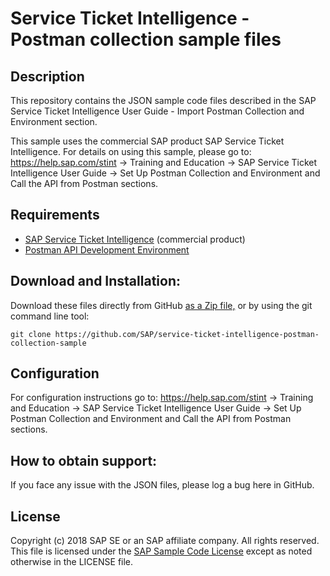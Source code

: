 # Service Ticket Intelligence - Postman collection sample files

## Description

This repository contains the JSON sample code files described in the SAP Service Ticket Intelligence User Guide - Import Postman Collection and Environment section.  

This sample uses the commercial SAP product SAP Service Ticket Intelligence. For details on using this sample, please go to: https://help.sap.com/stint -> Training and Education -> SAP Service Ticket Intelligence User Guide -> Set Up Postman Collection and Environment and Call the API from Postman sections.

## Requirements

- [SAP Service Ticket Intelligence](https://www.sap.com/products/service-ticket-intelligence.html) (commercial product)
- [Postman API Development Environment](https://www.getpostman.com/)

## Download and Installation:

Download these files directly from GitHub [as a Zip file,](https://github.com/SAP/service-ticket-intelligence-postman-collection-sample/archive/master.zip) or by using the git command line tool:

    git clone https://github.com/SAP/service-ticket-intelligence-postman-collection-sample
  

## Configuration

For configuration instructions go to: https://help.sap.com/stint -> Training and Education -> SAP Service Ticket Intelligence User Guide -> Set Up Postman Collection and Environment and Call the API from Postman sections.

## How to obtain support:

If you face any issue with the JSON files, please log a bug here in GitHub.

## License

Copyright (c) 2018 SAP SE or an SAP affiliate company. All rights reserved.
This file is licensed under the [SAP Sample Code License](/LICENSE) except as noted otherwise in the LICENSE file.
